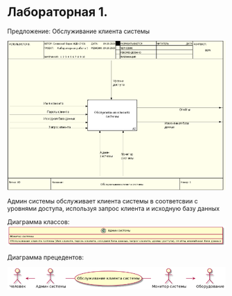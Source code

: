 # Лабораторная 1.
Предложение: Обслуживание клиента системы

![Рисунок](https://github.com/BorisSilav/proektirovanie/blob/main/Лабораторная%201/IDF0.png)

Админ системы обслуживает клиента системы в соответсвии с уровнями доступа, используя запрос клиента и исходную базу данных

Диаграмма классов:
![Рисунок](https://github.com/BorisSilav/proektirovanie/blob/main/Лабораторная%201/class_diagram.png)

Диаграмма прецедентов:

![Рисунок](https://github.com/BorisSilav/proektirovanie/blob/main/Лабораторная%201/use_case_diagram.png)
